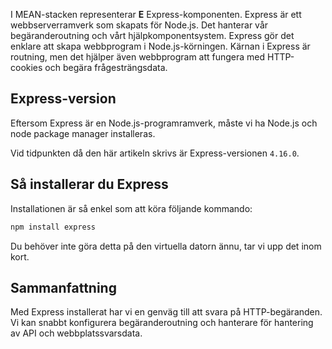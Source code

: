 I MEAN-stacken representerar **E** Express-komponenten. Express är ett webbserverramverk som skapats för Node.js. Det hanterar vår begäranderoutning och vårt hjälpkomponentsystem. Express gör det enklare att skapa webbprogram i Node.js-körningen. Kärnan i Express är routning, men det hjälper även webbprogram att fungera med HTTP-cookies och begära frågesträngsdata.

## <a name="express-version"></a>Express-version

Eftersom Express är en Node.js-programramverk, måste vi ha Node.js och node package manager installeras.

Vid tidpunkten då den här artikeln skrivs är Express-versionen `4.16.0`.

## <a name="how-to-install-express"></a>Så installerar du Express

Installationen är så enkel som att köra följande kommando:

   ```bash
   npm install express
   ```

Du behöver inte göra detta på den virtuella datorn ännu, tar vi upp det inom kort.

## <a name="summary"></a>Sammanfattning

Med Express installerat har vi en genväg till att svara på HTTP-begäranden. Vi kan snabbt konfigurera begäranderoutning och hanterare för hantering av API och webbplatssvarsdata.